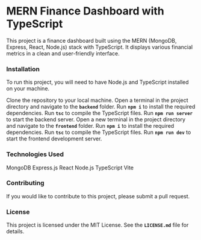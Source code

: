 # MERN Finance Dashboard with TypeScript
This project is a finance dashboard built using the MERN (MongoDB, Express, React, Node.js) stack with TypeScript. It displays various financial metrics in a clean and user-friendly interface.

### Installation
To run this project, you will need to have Node.js and TypeScript installed on your machine.

Clone the repository to your local machine.
Open a terminal in the project directory and navigate to the **`backend`** folder.
Run **`npm i`** to install the required dependencies.
Run **`tsc`** to compile the TypeScript files.
Run **`npm run server`** to start the backend server.
Open a new terminal in the project directory and navigate to the **`frontend`** folder.
Run **`npm i`** to install the required dependencies.
Run **`tsc`** to compile the TypeScript files.
Run **`npm run dev`** to start the frontend development server.

### Technologies Used
MongoDB
Express.js
React
Node.js
TypeScript
Vite

### Contributing
If you would like to contribute to this project, please submit a pull request.

### License
This project is licensed under the MIT License. See the **`LICENSE.md`** file for details.